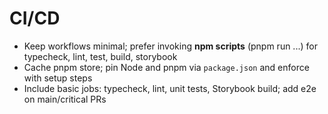 # CI/CD

- Keep workflows minimal; prefer invoking **npm scripts** (pnpm run ...) for typecheck, lint, test, build, storybook
- Cache pnpm store; pin Node and pnpm via `package.json` and enforce with setup steps
- Include basic jobs: typecheck, lint, unit tests, Storybook build; add e2e on main/critical PRs
